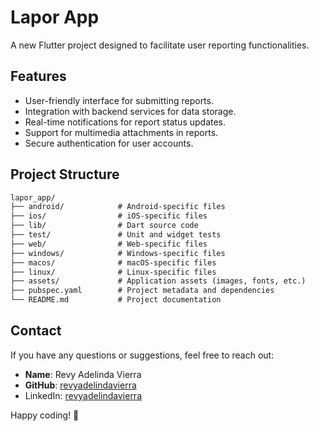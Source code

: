 # Lapor App

A new Flutter project designed to facilitate user reporting functionalities.


## Features

- User-friendly interface for submitting reports.
- Integration with backend services for data storage.
- Real-time notifications for report status updates.
- Support for multimedia attachments in reports.
- Secure authentication for user accounts.


## Project Structure


```markdown
lapor_app/
├── android/            # Android-specific files
├── ios/                # iOS-specific files
├── lib/                # Dart source code
├── test/               # Unit and widget tests
├── web/                # Web-specific files
├── windows/            # Windows-specific files
├── macos/              # macOS-specific files
├── linux/              # Linux-specific files
├── assets/             # Application assets (images, fonts, etc.)
├── pubspec.yaml        # Project metadata and dependencies
└── README.md           # Project documentation
```


## Contact

If you have any questions or suggestions, feel free to reach out:

- **Name**: Revy Adelinda Vierra
- **GitHub**: [revyadelindavierra](https://github.com/revyadelindavierra)
- LinkedIn: [revyadelindavierra](www.linkedin.com/in/revyvierra)

Happy coding! 🚀
 
